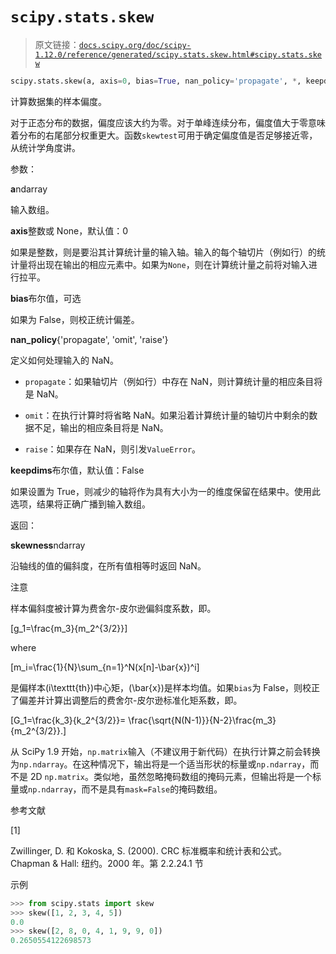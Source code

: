 # `scipy.stats.skew`

> 原文链接：[`docs.scipy.org/doc/scipy-1.12.0/reference/generated/scipy.stats.skew.html#scipy.stats.skew`](https://docs.scipy.org/doc/scipy-1.12.0/reference/generated/scipy.stats.skew.html#scipy.stats.skew)

```py
scipy.stats.skew(a, axis=0, bias=True, nan_policy='propagate', *, keepdims=False)
```

计算数据集的样本偏度。

对于正态分布的数据，偏度应该大约为零。对于单峰连续分布，偏度值大于零意味着分布的右尾部分权重更大。函数`skewtest`可用于确定偏度值是否足够接近零，从统计学角度讲。

参数：

**a**ndarray

输入数组。

**axis**整数或 None，默认值：0

如果是整数，则是要沿其计算统计量的输入轴。输入的每个轴切片（例如行）的统计量将出现在输出的相应元素中。如果为`None`，则在计算统计量之前将对输入进行拉平。

**bias**布尔值，可选

如果为 False，则校正统计偏差。

**nan_policy**{'propagate', 'omit', 'raise'}

定义如何处理输入的 NaN。

+   `propagate`：如果轴切片（例如行）中存在 NaN，则计算统计量的相应条目将是 NaN。

+   `omit`：在执行计算时将省略 NaN。如果沿着计算统计量的轴切片中剩余的数据不足，输出的相应条目将是 NaN。

+   `raise`：如果存在 NaN，则引发`ValueError`。

**keepdims**布尔值，默认值：False

如果设置为 True，则减少的轴将作为具有大小为一的维度保留在结果中。使用此选项，结果将正确广播到输入数组。

返回：

**skewness**ndarray

沿轴线的值的偏斜度，在所有值相等时返回 NaN。

注意

样本偏斜度被计算为费舍尔-皮尔逊偏斜度系数，即。

\[g_1=\frac{m_3}{m_2^{3/2}}\]

where

\[m_i=\frac{1}{N}\sum_{n=1}^N(x[n]-\bar{x})^i\]

是偏样本\(i\texttt{th}\)中心矩，\(\bar{x}\)是样本均值。如果`bias`为 False，则校正了偏差并计算出调整后的费舍尔-皮尔逊标准化矩系数，即。

\[G_1=\frac{k_3}{k_2^{3/2}}= \frac{\sqrt{N(N-1)}}{N-2}\frac{m_3}{m_2^{3/2}}.\]

从 SciPy 1.9 开始，`np.matrix`输入（不建议用于新代码）在执行计算之前会转换为`np.ndarray`。在这种情况下，输出将是一个适当形状的标量或`np.ndarray`，而不是 2D `np.matrix`。类似地，虽然忽略掩码数组的掩码元素，但输出将是一个标量或`np.ndarray`，而不是具有`mask=False`的掩码数组。

参考文献

[1]

Zwillinger, D. 和 Kokoska, S. (2000). CRC 标准概率和统计表和公式。Chapman & Hall: 纽约。2000 年。第 2.2.24.1 节

示例

```py
>>> from scipy.stats import skew
>>> skew([1, 2, 3, 4, 5])
0.0
>>> skew([2, 8, 0, 4, 1, 9, 9, 0])
0.2650554122698573 
```
